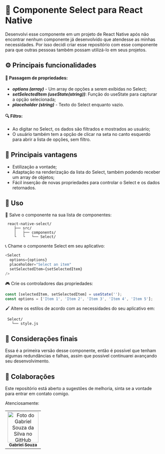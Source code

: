 # 📱 Componente Select para React Native

Desenvolvi esse componente em um projeto de React Native após não encontrar nenhum componente já desenvolvido que atendesse as minhas necessidades. Por isso decidi criar esse repositório com esse componente para que outras pessoas também possam utilizá-lo em seus projetos.

## ⚙️ Principais funcionalidades

#### 🔗 Passagem de propriedades:

- **_options (array)_** - Um array de opções a serem exibidas no Select;
- **_setSelectedItem (useState(string))_**: Função do useState para capturar a opção selecionada;
- **_placeholder (string)_** - Texto do Select enquanto vazio.

#### 🔍 Filtro:

- Ao digitar no Select, os dados são filtrados e mostrados ao usuário;
- O usuário também tem a opção de clicar na seta no canto esquerdo para abrir a lista de opções, sem filtro.

## 💪 Principais vantagens

- Estilização a vontade;
- Adaptação na renderização da lista do Select, também podendo receber um array de objetos;
- Fácil inserção de novas propriedades para controlar o Select e os dados retornados.

## 📝 Uso

💾 Salve o componente na sua lista de componentes:

```
 react-native-select/
    ├── src/
    │   ├── components/
    └   └   └── Select/
```

📞 Chame o componente Select em seu aplicativo:

```javascript
<Select
  options={options}
  placeholder="Select an item"
  setSelectedItem={setSelectedItem}
/>
```

🎮 Crie os controladores das propriedades:

```javascript
const [selectedItem, setSelectedItem] = useState('');
const options = ['Item 1', 'Item 2', 'Item 3', 'Item 4', 'Item 5'];
```

🖌️ Altere os estilos de acordo com as necessidades do seu aplicativo em:

```
 Select/
   └── style.js
```

## 🤔 Considerações finais

Essa é a primeira versão desse componente, então é possível que tenham algumas redundâncias e falhas, assim que possível continuarei avançando seu desenvolvimento.

## 🤝 Colaborações

Este repositório está aberto a sugestões de melhoria, sinta se a vontade para entrar em contato comigo.

Atenciosamente:

<table>
  <tr>
    <td align="center">
      <a href="#">
        <img src="https://avatars.githubusercontent.com/u/104937852?v=4" width="100px;" alt="Foto do Gabriel Souza da Silva no GitHub"/><br>
        <sub>
          <b>Gabriel Souza</b>
        </sub>
      </a>
    </td>
  </tr>
</table>
